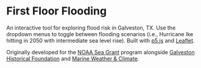 # First Floor Flooding
An interactive tool for exploring flood risk in Galveston, TX. Use the dropdown menus to toggle between flooding scenarios (i.e., Hurricane Ike hitting in 2050 with intermediate sea level rise). Built with [p5.js](https://p5js.org/) and [Leaflet](https://leafletjs.com/).

Originally developed for the [NOAA Sea Grant](https://seagrant.noaa.gov/) program alongside [Galveston Historical Foundation](http://www.galvestonhistory.org/) and [Marine Weather & Climate](https://www.marineweatherandclimate.com/).
